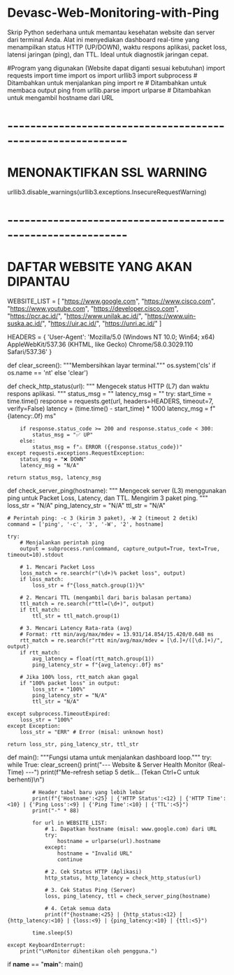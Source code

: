 # Devasc-Web-Monitoring-with-Ping
Skrip Python sederhana untuk memantau kesehatan website dan server dari terminal Anda. Alat ini menyediakan dashboard real-time yang menampilkan status HTTP (UP/DOWN), waktu respons aplikasi, packet loss, latensi jaringan (ping), dan TTL. Ideal untuk diagnostik jaringan cepat.

#Program yang digunakan (Website dapat diganti sesuai kebutuhan)
  import requests
import time
import os
import urllib3
import subprocess  # Ditambahkan untuk menjalankan ping
import re            # Ditambahkan untuk membaca output ping
from urllib.parse import urlparse  # Ditambahkan untuk mengambil hostname dari URL

# -----------------------------------------------------------
# MENONAKTIFKAN SSL WARNING
urllib3.disable_warnings(urllib3.exceptions.InsecureRequestWarning)
# -----------------------------------------------------------

# DAFTAR WEBSITE YANG AKAN DIPANTAU
WEBSITE_LIST = [
    "https://www.google.com",
    "https://www.cisco.com",
    "https://www.youtube.com",
    "https://developer.cisco.com",
    "https://pcr.ac.id/",
    "https://www.unilak.ac.id/",
    "https://www.uin-suska.ac.id/",
    "https://uir.ac.id/",
    "https://unri.ac.id/"
]

HEADERS = {
    'User-Agent': 'Mozilla/5.0 (Windows NT 10.0; Win64; x64) AppleWebKit/537.36 (KHTML, like Gecko) Chrome/58.0.3029.110 Safari/537.36'
}

def clear_screen():
    """Membersihkan layar terminal."""
    os.system('cls' if os.name == 'nt' else 'clear')

def check_http_status(url):
    """
    Mengecek status HTTP (L7) dan waktu respons aplikasi.
    """
    status_msg = ""
    latency_msg = ""
    try:
        start_time = time.time()
        response = requests.get(url, headers=HEADERS, timeout=7, verify=False)
        latency = (time.time() - start_time) * 1000
        latency_msg = f"{latency:.0f} ms"

        if response.status_code >= 200 and response.status_code < 300:
            status_msg = "✅ UP"
        else:
            status_msg = f"⚠️ ERROR ({response.status_code})"
    except requests.exceptions.RequestException:
        status_msg = "❌ DOWN"
        latency_msg = "N/A"
    
    return status_msg, latency_msg

def check_server_ping(hostname):
    """
    Mengecek server (L3) menggunakan ping untuk Packet Loss, Latency, dan TTL.
    Mengirim 3 paket ping.
    """
    loss_str = "N/A"
    ping_latency_str = "N/A"
    ttl_str = "N/A"

    # Perintah ping: -c 3 (kirim 3 paket), -W 2 (timeout 2 detik)
    command = ['ping', '-c', '3', '-W', '2', hostname]
    
    try:
        # Menjalankan perintah ping
        output = subprocess.run(command, capture_output=True, text=True, timeout=10).stdout
        
        # 1. Mencari Packet Loss
        loss_match = re.search(r"(\d+)% packet loss", output)
        if loss_match:
            loss_str = f"{loss_match.group(1)}%"
        
        # 2. Mencari TTL (mengambil dari baris balasan pertama)
        ttl_match = re.search(r"ttl=(\d+)", output)
        if ttl_match:
            ttl_str = ttl_match.group(1)
            
        # 3. Mencari Latency Rata-rata (avg)
        # Format: rtt min/avg/max/mdev = 13.931/14.854/15.420/0.648 ms
        rtt_match = re.search(r"rtt min/avg/max/mdev = [\d.]+/([\d.]+)/", output)
        if rtt_match:
            avg_latency = float(rtt_match.group(1))
            ping_latency_str = f"{avg_latency:.0f} ms"

        # Jika 100% loss, rtt_match akan gagal
        if "100% packet loss" in output:
            loss_str = "100%"
            ping_latency_str = "N/A"
            ttl_str = "N/A"

    except subprocess.TimeoutExpired:
        loss_str = "100%"
    except Exception:
        loss_str = "ERR" # Error (misal: unknown host)

    return loss_str, ping_latency_str, ttl_str

def main():
    """Fungsi utama untuk menjalankan dashboard loop."""
    try:
        while True:
            clear_screen()
            print("--- Website & Server Health Monitor (Real-Time) ---")
            print(f"Me-refresh setiap 5 detik... (Tekan Ctrl+C untuk berhenti)\n")
            
            # Header tabel baru yang lebih lebar
            print(f"{'Hostname':<25} | {'HTTP Status':<12} | {'HTTP Time':<10} | {'Ping Loss':<9} | {'Ping Time':<10} | {'TTL':<5}")
            print("-" * 88)
            
            for url in WEBSITE_LIST:
                # 1. Dapatkan hostname (misal: www.google.com) dari URL
                try:
                    hostname = urlparse(url).hostname
                except:
                    hostname = "Invalid URL"
                    continue

                # 2. Cek Status HTTP (Aplikasi)
                http_status, http_latency = check_http_status(url)
                
                # 3. Cek Status Ping (Server)
                loss, ping_latency, ttl = check_server_ping(hostname)
                
                # 4. Cetak semua data
                print(f"{hostname:<25} | {http_status:<12} | {http_latency:<10} | {loss:<9} | {ping_latency:<10} | {ttl:<5}")
            
            time.sleep(5)
            
    except KeyboardInterrupt:
        print("\nMonitor dihentikan oleh pengguna.")

if __name__ == "__main__":
    main()
